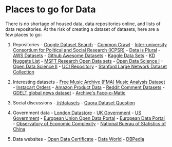# Places to go for Data
There is no shortage of housed data, data repositories online, and lists of data repositories. At the risk of creating a dataset of datasets, here are a few places to go:

  1. Repositories
    - [Google Dataset Search](https://toolbox.google.com/datasetsearch)
    - [Common Crawl](http://commoncrawl.org)
    - [Inter-university Consortium for Political and Social Research (ICPSR)](https://www.icpsr.umich.edu/icpsrweb/)
    - [Data is Plural](https://docs.google.com/spreadsheets/d/1wZhPLMCHKJvwOkP4juclhjFgqIY8fQFMemwKL2c64vk/edit#gid=0)
    - [AWS Datasets](https://aws.amazon.com/datasets/)
    - [Github Awesome Datasets](https://github.com/caesar0301/awesome-public-datasets)
    - [Kaggle Data Sets](https://www.kaggle.com/datasets)
    - [KD Nuggets List](http://www.kdnuggets.com/datasets/index.html)
    - [MSFT Research Open Data sets](https://www.microsoft.com/en-us/research/academic-program/data-science-at-microsoft-research/)
    - [Open Data Science I](https://github.com/datasciencemasters/data)
    - [Open Data Science II](https://github.com/datasciencemasters/go/blob/master/datasets.md)
    - [UCI Repository](http://archive.ics.uci.edu/ml/datasets.html)
    - [Stanford Large Network Dataset Collection](http://memetracker.org/data/index.html)

  2. Interesting datasets
    - [Free Music Archive (FMA) Music Analysis Dataset](https://github.com/mdeff/fma)
    - [Instacart Orders](https://www.instacart.com/datasets/grocery-shopping-2017)
    - [Amazon Product Data](http://jmcauley.ucsd.edu/data/amazon/)
    - [Reddit Comment Datasets](https://www.reddit.com/r/datasets/comments/3bxlg7/i_have_every_publicly_available_reddit_comment/)
    - [GDELT global news dataset](http://gdeltproject.org)
    - [Archive's Face-o-Matic](https://archive.org/details/faceomatic)

  3. Social discussions
    - [/r/datasets](https://www.reddit.com/r/datasets/search?sort=new&restrict_sr=on&q=flair%3Adataset)
    - [Quora Dataset Question](https://www.quora.com/Where-can-I-find-large-datasets-open-to-the-public)

  4. Government data
    - [London Datastore](http://data.london.gov.uk)
    - [UK Government](https://data.gov.uk)
    - [US Government](https://www.data.gov)
    - [European Union Open Data Portal](https://data.europa.eu/euodp/en/data/)
    - [European Data Portal](https://www.europeandataportal.eu)
    - [Observatory of Economic Complexity](http://atlas.media.mit.edu/en/)
    - [National Buerau of Statistics of China](http://data.stats.gov.cn/english/)

  5. Data websites
    - [Open Data Certificate](https://certificates.theodi.org/en/datasets)
    - [Data World](https://data.world)
    - [DBPedia](http://wiki.dbpedia.org)

